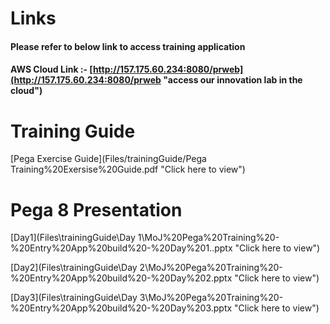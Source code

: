 # Links

#### Please refer to below link to access training application 

#### AWS Cloud Link :- [http://157.175.60.234:8080/prweb](http://157.175.60.234:8080/prweb "access our innovation lab in the cloud")

# Training Guide

[Pega Exercise Guide](Files/trainingGuide/Pega Training%20Exersise%20Guide.pdf "Click here to view")

# Pega 8 Presentation
 [Day1](Files\trainingGuide\Day 1\MoJ%20Pega%20Training%20-%20Entry%20App%20build%20-%20Day%201..pptx "Click here to view")

 [Day2](Files\trainingGuide\Day 2\MoJ%20Pega%20Training%20-%20Entry%20App%20build%20-%20Day%202.pptx "Click here to view")
 
 [Day3](Files\trainingGuide\Day 3\MoJ%20Pega%20Training%20-%20Entry%20App%20build%20-%20Day%203.pptx "Click here to view")
 